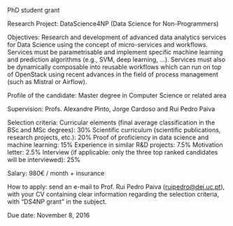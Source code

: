 

PhD student grant

Research Project: DataScience4NP (Data Science for Non-Programmers)

Objectives:
Research and development of advanced data analytics services for Data Science using the concept of micro-services and workflows. Services must be parametrisable and implement specific machine learning and prediction algorithms (e.g., SVM, deep learning, …). Services must also be dynamically composable into reusable workflows which can run on top of OpenStack using recent advances in the field of process management (such as Mistral or Airflow).

Profile of the candidate: Master degree in Computer Science or related area

Supervision: Profs. Alexandre Pinto, Jorge Cardoso and Rui Pedro Paiva

Selection criteria:
Curricular elements (final average classification in the BSc and MSc degrees): 30%
Scientific curriculum (scientific publications, research projects, etc.): 20%
Proof of proficiency in data science and machine learning: 15%
Experience in similar R&D projects: 7.5%
Motivation letter: 2.5%
Interview (if applicable: only the three top ranked candidates will be interviewed): 25%

Salary: 980€ / month + insurance

How to apply: send an e-mail to Prof. Rui Pedro Paiva (ruipedro@dei.uc.pt), with your CV containing clear information regarding the selection criteria, with “DS4NP grant” in the subject.

Due date: November 8, 2016
